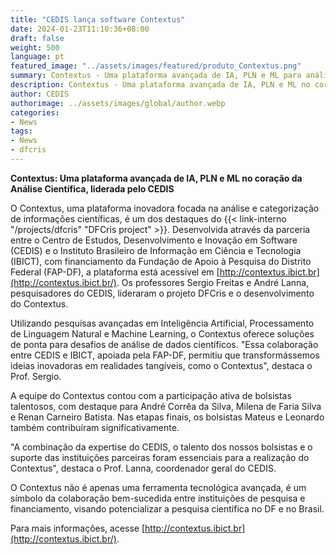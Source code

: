 ```yaml
---
title: "CEDIS lança software Contextus"
date: 2024-01-23T11:10:36+08:00
draft: false
weight: 500
language: pt
featured_image: "../assets/images/featured/produto_Contextus.png"
summary: Contextus - Uma plataforma avançada de IA, PLN e ML para análise científica.
description: Contextus - Uma plataforma avançada de IA, PLN e ML no coração da Análise Científica, liderada pelo CEDIS
author: CEDIS
authorimage: ../assets/images/global/author.webp
categories: 
- News
tags: 
- News
- dfcris
---
```

**Contextus: Uma plataforma avançada de IA, PLN e ML no coração da Análise Científica, liderada pelo CEDIS**

O Contextus, uma plataforma inovadora focada na análise e categorização de informações científicas, é um dos destaques do {{< link-interno "/projects/dfcris" "DFCris project" >}}. Desenvolvida através da parceria entre o Centro de Estudos, Desenvolvimento e Inovação em Software (CEDIS) e o Instituto Brasileiro de Informação em Ciência e Tecnologia (IBICT), com financiamento da Fundação de Apoio à Pesquisa do Distrito Federal (FAP-DF), a plataforma está acessível em [http://contextus.ibict.br](http://contextus.ibict.br/). Os professores Sergio Freitas e André Lanna, pesquisadores do CEDIS, lideraram o projeto DFCris e o desenvolvimento do Contextus. 

Utilizando pesquisas avançadas em Inteligência Artificial, Processamento de Linguagem Natural e Machine Learning, o Contextus oferece soluções de ponta para desafios de análise de dados científicos. "Essa colaboração entre CEDIS e IBICT, apoiada pela FAP-DF, permitiu que transformássemos ideias inovadoras em realidades tangíveis, como o Contextus", destaca o Prof. Sergio.

A equipe do Contextus contou com a participação ativa de bolsistas talentosos, com destaque para André Corrêa da Silva, Milena de Faria Silva e Renan Carneiro Batista. Nas etapas finais, os bolsistas Mateus e Leonardo também contribuíram significativamente.

"A combinação da expertise do CEDIS, o talento dos nossos bolsistas e o suporte das instituições parceiras foram essenciais para a realização do Contextus", destaca o Prof. Lanna, coordenador geral do CEDIS.

O Contextus não é apenas uma ferramenta tecnológica avançada, é um símbolo da colaboração bem-sucedida entre instituições de pesquisa e financiamento, visando potencializar a pesquisa científica no DF e no Brasil.

Para mais informações, acesse [http://contextus.ibict.br](http://contextus.ibict.br/).
